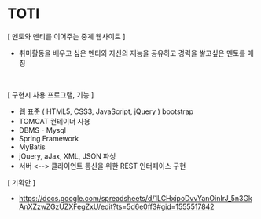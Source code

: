 # TOTI

[ 멘토와 멘티를 이어주는 중계 웹사이트 ]
- 취미활동을 배우고 싶은 멘티와 자신의 재능을 공유하고 경력을 쌓고싶은 멘토를 매칭
<br>

[ 구현시 사용 프로그램, 기능 ]
- 웹 표준 ( HTML5, CSS3, JavaScript, jQuery ) bootstrap
- TOMCAT 컨테이너 사용
- DBMS - Mysql
- Spring Framework
- MyBatis
- jQuery, aJax, XML, JSON 파싱
- 서버 <--> 클라이언트 통신을 위한 REST 인터페이스 구현

[ 기획안 ]
- https://docs.google.com/spreadsheets/d/1LCHxipoDvvYanOinIrJ_5n3GkAnXZzwZGzUZXFegZxU/edit?ts=5d6e0ff3#gid=1555517842
